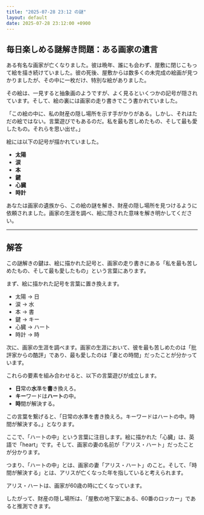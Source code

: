 ```yaml
---
title: "2025-07-28 23:12 の謎"
layout: default
date: 2025-07-28 23:12:00 +0900
---
```

## 毎日楽しめる謎解き問題：ある画家の遺言

ある有名な画家が亡くなりました。彼は晩年、誰にも会わず、屋敷に閉じこもって絵を描き続けていました。彼の死後、屋敷からは数多くの未完成の絵画が見つかりましたが、その中に一枚だけ、特別な絵がありました。

その絵は、一見すると抽象画のようですが、よく見るといくつかの記号が隠されています。そして、絵の裏には画家の走り書きでこう書かれていました。

「この絵の中に、私の財産の隠し場所を示す手がかりがある。しかし、それはただの絵ではない。言葉遊びでもあるのだ。私を最も苦しめたもの、そして最も愛したもの。それらを思い出せ。」

絵には以下の記号が描かれていました。

*   **太陽**
*   **涙**
*   **本**
*   **鍵**
*   **心臓**
*   **時計**

あなたは画家の遺族から、この絵の謎を解き、財産の隠し場所を見つけるように依頼されました。画家の生涯を調べ、絵に隠された意味を解き明かしてください。

---

## 解答

この謎解きの鍵は、絵に描かれた記号と、画家の走り書きにある「私を最も苦しめたもの、そして最も愛したもの」という言葉にあります。

まず、絵に描かれた記号を言葉に置き換えます。

*   太陽 → 日
*   涙 → 水
*   本 → 書
*   鍵 → キー
*   心臓 → ハート
*   時計 → 時

次に、画家の生涯を調べます。画家の生涯において、彼を最も苦しめたのは「批評家からの酷評」であり、最も愛したのは「妻との時間」だったことが分かっています。

これらの要素を組み合わせると、以下の言葉遊びが成立します。

*   **日**常の**水**準を**書**き換えろ。
*   **キー**ワードは**ハート**の中。
*   **時**間が解決する。

この言葉を繋げると、「日常の⽔準を書き換えろ。キーワードはハートの中。時間が解決する。」となります。

ここで、「ハートの中」という言葉に注目します。絵に描かれた「心臓」は、英語で「heart」です。そして、画家の妻の名前が「アリス・ハート」だったことが分かります。

つまり、「ハートの中」とは、画家の妻「アリス・ハート」のこと。そして、「時間が解決する」とは、アリスが亡くなった年を指していると考えられます。

アリス・ハートは、画家が60歳の時に亡くなっています。

したがって、財産の隠し場所は、「屋敷の地下室にある、60番のロッカー」であると推測できます。
